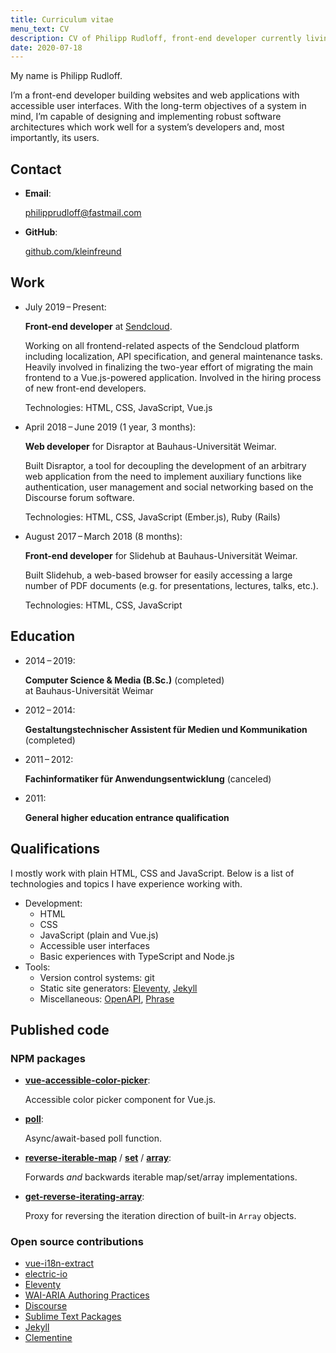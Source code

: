 ```yaml
---
title: Curriculum vitae
menu_text: CV
description: CV of Philipp Rudloff, front-end developer currently living in the Netherlands.
date: 2020-07-18
---
```


My name is Philipp Rudloff.

I’m a front-end developer building websites and web applications with accessible user interfaces. With the long-term objectives of a system in mind, I’m capable of designing and implementing robust software architectures which work well for a system’s developers and, most importantly, its users.

## Contact

- **Email**:

  philipprudloff@fastmail.com

- **GitHub**:

  [github.com/kleinfreund](http://github.com/kleinfreund)

## Work

- July 2019 – Present:

  **Front-end developer** at [Sendcloud](https://sendcloud.com).

  Working on all frontend-related aspects of the Sendcloud platform including localization, API specification, and general maintenance tasks. Heavily involved in finalizing the two-year effort of migrating the main frontend to a Vue.js-powered application. Involved in the hiring process of new front-end developers.

  Technologies: HTML, CSS, JavaScript, Vue.js

- April 2018 – June 2019 (1 year, 3 months):

  **Web developer** for Disraptor at Bauhaus-Universität Weimar.

  Built Disraptor, a tool for decoupling the development of an arbitrary web application from the need to implement auxiliary functions like authentication, user management and social networking based on the Discourse forum software.

  Technologies: HTML, CSS, JavaScript (Ember.js), Ruby (Rails)

- August 2017 – March 2018 (8 months):

  **Front-end developer** for Slidehub at Bauhaus-Universität Weimar.

  Built Slidehub, a web-based browser for easily accessing a large number of PDF documents (e.g. for presentations, lectures, talks, etc.).

  Technologies: HTML, CSS, JavaScript

## Education

- 2014 – 2019:

  **Computer Science & Media (B.Sc.)** (completed)<br>
  at Bauhaus-Universität Weimar

- 2012 – 2014:

  <strong lang="de">Gestaltungstechnischer Assistent für Medien und Kommunikation</strong> (completed)

- 2011 – 2012:

  <strong lang="de">Fachinformatiker für Anwendungsentwicklung</strong> (canceled)

- 2011:

  **General higher education entrance qualification**

## Qualifications

I mostly work with plain HTML, CSS and JavaScript. Below is a list of technologies and topics I have experience working with.

- Development:
  - HTML
  - CSS
  - JavaScript (plain and Vue.js)
  - Accessible user interfaces
  - Basic experiences with TypeScript and Node.js
- Tools:
  - Version control systems: git
  - Static site generators: [Eleventy](https://11ty.io), [Jekyll](https://jekyllrb.com)
  - Miscellaneous: [OpenAPI](https://swagger.io/docs/specification/about), [Phrase](https://phrase.com/)

## Published code

### NPM packages

- [**vue-accessible-color-picker**](https://npmjs.com/package/vue-accessible-color-picker):

  Accessible color picker component for Vue.js.

- [**poll**](https://npmjs.com/package/poll):

  Async/await-based poll function.

- [**reverse-iterable-map**](https://npmjs.com/package/reverse-iterable-map) / [**set**](https://npmjs.com/package/reverse-iterable-set) / [**array**](https://npmjs.com/package/reverse-iterable-array):

  Forwards _and_ backwards iterable map/set/array implementations.

- [**get-reverse-iterating-array**](https://npmjs.com/package/get-reverse-iterating-array):

  Proxy for reversing the iteration direction of built-in `Array` objects.

### Open source contributions

- [vue-i18n-extract](https://github.com/pixari/vue-i18n-extract/pulls?q=is%3Apr+author%3Akleinfreund)
- [electric-io](https://github.com/noopkat/electric-io/pulls?q=is:pr+author:kleinfreund)
- [Eleventy](https://github.com/11ty/eleventy/pulls?q=is:pr+author:kleinfreund)
- [WAI-ARIA Authoring Practices](https://github.com/w3c/aria-practices/pulls?q=is%3Apr+author%3Akleinfreund)
- [Discourse](https://github.com/discourse/discourse/pulls?q=is%3Apr+author%3Akleinfreund)
- [Sublime Text Packages](https://github.com/sublimehq/Packages/pulls?q=is%3Apr+author%3Akleinfreund)
- [Jekyll](https://github.com/jekyll/jekyll/pulls?q=is%3Apr+author%3Akleinfreund)
- [Clementine](https://github.com/clementine-player/Clementine/pulls?q=is%3Apr+author%3Akleinfreund)
